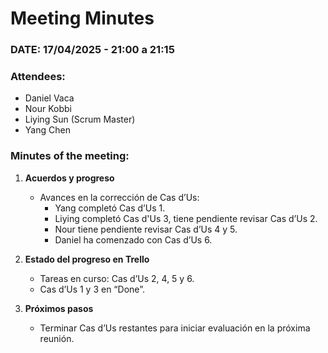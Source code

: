 # **Meeting Minutes**

### **DATE: 17/04/2025 - 21:00 a 21:15**  
### **Attendees:**  
- Daniel Vaca  
- Nour Kobbi  
- Liying Sun (Scrum Master)  
- Yang Chen  

### **Minutes of the meeting:**  
1. **Acuerdos y progreso**  
   - Avances en la corrección de Cas d’Us:
     - Yang completó Cas d’Us 1.
     - Liying completó Cas d'Us 3, tiene pendiente revisar Cas d’Us 2.  
     - Nour tiene pendiente revisar Cas d’Us 4 y 5.  
     - Daniel ha comenzado con Cas d’Us 6.  

2. **Estado del progreso en Trello**  
   - Tareas en curso: Cas d’Us 2, 4, 5 y 6.  
   - Cas d’Us 1 y 3 en “Done”.  

3. **Próximos pasos**  
   - Terminar Cas d’Us restantes para iniciar evaluación en la próxima reunión.  
